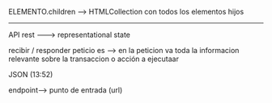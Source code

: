 ELEMENTO.children --> HTMLCollection con todos los elementos hijos


---------------

API rest ---> representational state

recibir / responder peticio es --> en la peticion va toda la informacion relevante sobre la transaccion o acción a ejecutaar

JSON (13:52)

endpoint--> punto de entrada (url)